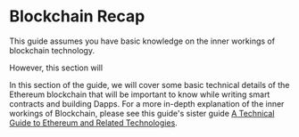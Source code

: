# Blockchain Recap

This guide assumes you have basic knowledge on the inner workings of blockchain technology.

However, this section will

In this section of the guide, we will cover some basic technical details of the Ethereum blockchain that will be important to know while writing smart contracts and building Dapps.  For a more in-depth explanation of the inner workings of Blockchain, please see this guide's sister guide [A Technical Guide to Ethereum and Related Technologies](https://www.gitbook.com/book/sunnya97/a-technical-guide-to-ethereum-and-related-technol/details).

